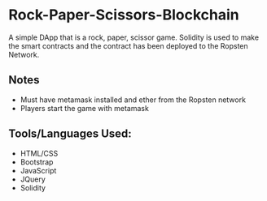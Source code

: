 # Rock-Paper-Scissors-Blockchain

A simple DApp that is a rock, paper, scissor game. Solidity is used to make the smart contracts and the contract has been deployed to the Ropsten Network.

## Notes

- Must have metamask installed and ether from the Ropsten network
- Players start the game with metamask 

## Tools/Languages Used:

- HTML/CSS
- Bootstrap
- JavaScript
- JQuery
- Solidity
